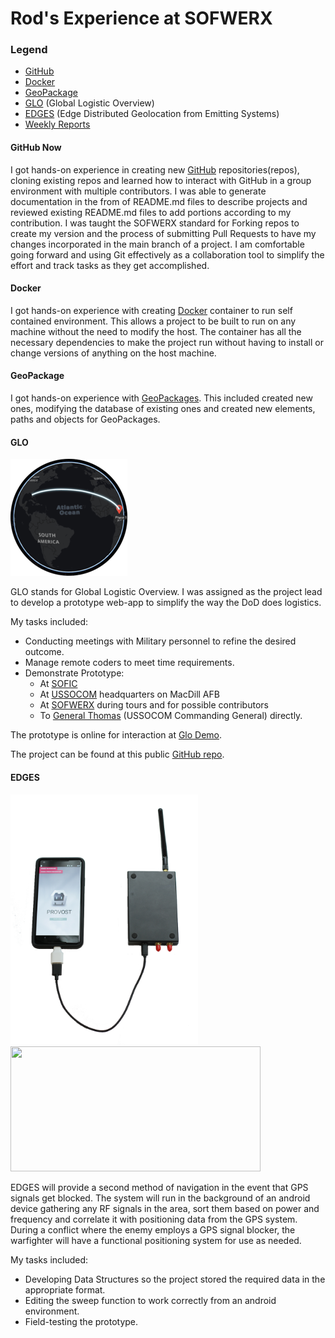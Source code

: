 # Rod's Experience at SOFWERX

### Legend
  - [GitHub](#github-now)
  - [Docker](#docker)
  - [GeoPackage](#geopackage)
  - [GLO](#glo) (Global Logistic Overview)
  - [EDGES](#edges) (Edge Distributed Geolocation from Emitting Systems)
  - [Weekly Reports](week_current.md)

#### GitHub Now

   I got hands-on experience in creating new [GitHub](https://github.com/) repositories(repos), cloning existing repos and learned how to interact with GitHub in a group environment with multiple contributors.  I was able to generate documentation in the from of README.md files to describe projects and reviewed existing README.md files to add portions according to my contribution.  I was taught the SOFWERX standard for Forking repos to create my version and the process of submitting Pull Requests to have my changes incorporated in the main branch of a project.  I am comfortable going forward and using Git effectively as a collaboration tool to simplify the effort and track tasks as they get accomplished.

#### Docker

   I got hands-on experience with creating [Docker](https://www.docker.com/) container to run self contained environment.  This allows a project to be built to run on any machine without the need to modify the host.  The container has all the necessary dependencies to make the project run without having to install or change versions of anything on the host machine.

#### GeoPackage

   I got hands-on experience with [GeoPackages](http://www.geopackage.org/).  This included created new ones, modifying the database of existing ones and created new elements, paths and objects for GeoPackages.
   
#### GLO

![GLO Globe](images/Glo.png)

   GLO stands for Global Logistic Overview.  I was assigned as the project lead to develop a prototype web-app to simplify the way the DoD does logistics.  

   My tasks included:
  -  Conducting meetings with Military personnel to refine the desired outcome.
  -  Manage remote coders to meet time requirements.
  -  Demonstrate Prototype:
      * At [SOFIC](http://exhibits.ndia.org/sofic2018/Public/Enter.aspx)
      * At [USSOCOM](https://www.socom.mil/) headquarters on MacDill AFB
      * At [SOFWERX](https://www.sofwerx.org/) during tours and for possible contributors
      * To [General Thomas](https://dod.defense.gov/About/Biographies/Biography-View/Article/709270/general-raymond-a-thomas-iii/) (USSOCOM Commanding General) directly.

The prototype is online for interaction at [Glo Demo](http://glo-demo.vmhost.devwerx.org/).

The project can be found at this public [GitHub repo](https://github.com/sofwerx/glo).

#### EDGES
<img src="images/Edges.png" height="400" width="300"> <img src="images/HackRF.png" height="200" width="400">

   EDGES will provide a second method of navigation in the event that GPS signals get blocked.  The system will run in the background of an android device gathering any RF signals in the area, sort them based on power and frequency and correlate it with positioning data from the GPS system.  During a conflict where the enemy employs a GPS signal blocker, the warfighter will have a functional positioning system for use as needed.

   My tasks included:
  -  Developing Data Structures so the project stored the required data in the appropriate format.
  -  Editing the sweep function to work correctly from an android environment.
  -  Field-testing the prototype.

